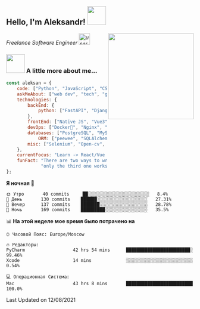 <h2>Hello, I'm Aleksandr! <img src="https://media.giphy.com/media/12oufCB0MyZ1Go/giphy.gif" width="50"></h2>
<img align='right' src="https://media.giphy.com/media/M9gbBd9nbDrOTu1Mqx/giphy.gif" width="230">
<p><em>Freelance Software Engineer <img src="https://media.giphy.com/media/WUlplcMpOCEmTGBtBW/giphy.gif" width="30" alt="user"> 
</em></p>

### <img src="https://media.giphy.com/media/VgCDAzcKvsR6OM0uWg/giphy.gif" width="50"> A little more about me...

```javascript
const aleksan = {
    code: ["Python", "JavaScript", "CSS", "HTML"],
    askMeAbout: ["web dev", "tech", "game"],
    technologies: {
        backEnd: {
            python: ["FastAPI", "Django", "DRF"],
        },
        frontEnd: ["Native JS", "Vue3"],
        devOps: ["Docker🐳", "Nginx", "AWS", "Google CLOUD"],
        databases: ["PostgreSQL", "MySql", "sqlite3"],
            ORM: ["peewee", "SQLAlchemy", "PonyORM"]
        misc: ["Selenium", "Open-cv", "Telegram Bot"]
    },
    currentFocus: "Learn -> React/Vue and NodeJS",
    funFact: "There are two ways to write error-free programs; " +
             "only the third one works"
};

```

<!--START_SECTION:waka-->
**Я ночная 🦉** 

```text
🌞 Утро       40 commits     ██░░░░░░░░░░░░░░░░░░░░░░░   8.4% 
🌆 День       130 commits    ██████░░░░░░░░░░░░░░░░░░░   27.31% 
🌃 Вечер      137 commits    ███████░░░░░░░░░░░░░░░░░░   28.78% 
🌙 Ночь       169 commits    █████████░░░░░░░░░░░░░░░░   35.5%

```


📊 **На этой неделе мое время было потрачено на** 

```text
⌚︎ Часовой Пояс: Europe/Moscow

🔥 Редакторы: 
PyCharm                  42 hrs 54 mins      ████████████████████████░   99.46% 
Xcode                    14 mins             ░░░░░░░░░░░░░░░░░░░░░░░░░   0.54%

💻 Операционная Система: 
Mac                      43 hrs 8 mins       █████████████████████████   100.0%

```


 Last Updated on 12/08/2021
<!--END_SECTION:waka-->
